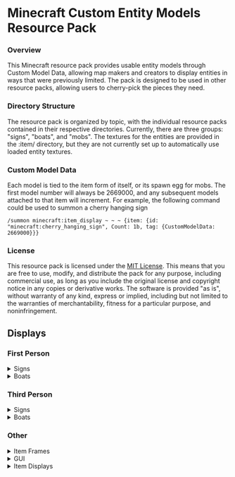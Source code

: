 # Minecraft Custom Entity Models Resource Pack

### Overview

This Minecraft resource pack provides usable entity models through Custom Model Data, allowing map makers and creators to display entities in ways that were previously limited. The pack is designed to be used in other resource packs, allowing users to cherry-pick the pieces they need.

### Directory Structure

The resource pack is organized by topic, with the individual resource packs contained in their respective directories. Currently, there are three groups: "signs", "boats", and "mobs". The textures for the entities are provided in the <resource pack>:item/ directory, but they are not currently set up to automatically use loaded entity textures.

### Custom Model Data

Each model is tied to the item form of itself, or its spawn egg for mobs. The first model number will always be 2669000, and any subsequent models attached to that item will increment. For example, the following command could be used to summon a cherry hanging sign

`/summon minecraft:item_display ~ ~ ~ {item: {id: "minecraft:cherry_hanging_sign", Count: 1b, tag: {CustomModelData: 2669000}}}`

### License

This resource pack is licensed under the [MIT License](https://github.com/ADHDMC/Entity_Models/blob/master/LICENSE). This means that you are free to use, modify, and distribute the pack for any purpose, including commercial use, as long as you include the original license and copyright notice in any copies or derivative works. The software is provided "as is", without warranty of any kind, express or implied, including but not limited to the warranties of merchantability, fitness for a particular purpose, and noninfringement.

## Displays

### First Person

<details>
<summary> Signs</summary>

![The first person rendering of a player holding a hanging wall sign](https://raw.githubusercontent.com/ADHDMC/Sign_and_Boat_Models/master/images/1st_person/hanging_wall_sign.png)
![The first person rendering of a player holding a hanging sign](https://raw.githubusercontent.com/ADHDMC/Sign_and_Boat_Models/master/images/1st_person/hanging_sign.png)
![The first person rendering of a player holding an attached hanging sign](https://raw.githubusercontent.com/ADHDMC/Sign_and_Boat_Models/master/images/1st_person/attached_hangning_sign.png)
![The first person rendering of a player holding a sign](https://raw.githubusercontent.com/ADHDMC/Sign_and_Boat_Models/master/images/1st_person/sign.png)
![The first person rendering of a player holding a wall sign](https://raw.githubusercontent.com/ADHDMC/Sign_and_Boat_Models/master/images/1st_person/wall_sign.png)
![The first person rendering of a player holding a sign post](https://raw.githubusercontent.com/ADHDMC/Sign_and_Boat_Models/master/images/1st_person/sign_post.png)
</details>

<details>
<summary> Boats</summary>

![The first person rendering of a player holding a boat](https://raw.githubusercontent.com/ADHDMC/Sign_and_Boat_Models/master/images/1st_person/boat.png)
![The first person rendering of a player holding a chest boat](https://raw.githubusercontent.com/ADHDMC/Sign_and_Boat_Models/master/images/1st_person/chest_boat.png)
![The first person rendering of a player holding a chest boat with only the chest](https://raw.githubusercontent.com/ADHDMC/Sign_and_Boat_Models/master/images/1st_person/chest_boat_no_boat.png)
![The first person rendering of a player holding a chest boat without any oars](https://raw.githubusercontent.com/ADHDMC/Sign_and_Boat_Models/master/images/1st_person/chest_boat_no_oars.png)
![The first person rendering of a player holding a chest boat with the oars sticking straight up](https://raw.githubusercontent.com/ADHDMC/Sign_and_Boat_Models/master/images/1st_person/chest_boat_straight_oars.png)
![The first person rendering of a player holding a left oar](https://raw.githubusercontent.com/ADHDMC/Sign_and_Boat_Models/master/images/1st_person/left_oar.png)
![The first person rendering of a player holding a normal boat with no oars](https://raw.githubusercontent.com/ADHDMC/Sign_and_Boat_Models/master/images/1st_person/no_oars.png)
![The first person rendering of a player holding a right oar](https://raw.githubusercontent.com/ADHDMC/Sign_and_Boat_Models/master/images/1st_person/right_oar.png)
![The first person rendering of a player holding a normal boat with the oars sticking straight up](https://raw.githubusercontent.com/ADHDMC/Sign_and_Boat_Models/master/images/1st_person/straight_oars.png)
</details>

### Third Person

<details>
<summary> Signs </summary>

![The third person rendering of a player holding a hanging wall sign](https://raw.githubusercontent.com/ADHDMC/Sign_and_Boat_Models/master/images/3rd_person/wall_hanging_sign.png)
![The third person rendering of a player holding a hanging sign](https://raw.githubusercontent.com/ADHDMC/Sign_and_Boat_Models/master/images/3rd_person/hanging_sign.png)
![The third person rendering of a player holding an attached hanging sign](https://raw.githubusercontent.com/ADHDMC/Sign_and_Boat_Models/master/images/3rd_person/attached_hanging_sign.png)
![The third person rendering of a player holding a sign](https://raw.githubusercontent.com/ADHDMC/Sign_and_Boat_Models/master/images/3rd_person/sign.png)
![The third person rendering of a player holding a wall sign](https://raw.githubusercontent.com/ADHDMC/Sign_and_Boat_Models/master/images/3rd_person/wall_sign.png)
![The third person rendering of a player holding a sign post](https://raw.githubusercontent.com/ADHDMC/Sign_and_Boat_Models/master/images/3rd_person/sign_post.png)
</details>

<details>
<summary> Boats </summary>

![The third person rendering of a player holding a boat](https://raw.githubusercontent.com/ADHDMC/Sign_and_Boat_Models/master/images/3rd_person/boat.png)
![The third person rendering of a player holding a chest boat](https://raw.githubusercontent.com/ADHDMC/Sign_and_Boat_Models/master/images/3rd_person/chest_boat.png)
![The third person rendering of a player holding a chest boat with only the chest](https://raw.githubusercontent.com/ADHDMC/Sign_and_Boat_Models/master/images/3rd_person/chest_boat_no_boat.png)
![The third person rendering of a player holding a chest boat without any oars](https://raw.githubusercontent.com/ADHDMC/Sign_and_Boat_Models/master/images/3rd_person/chest_boat_no_oars.png)
![The third person rendering of a player holding a chest boat with the oars sticking straight up](https://raw.githubusercontent.com/ADHDMC/Sign_and_Boat_Models/master/images/3rd_person/chest_boat_straight_oars.png)
![The third person rendering of a player holding a left oar](https://raw.githubusercontent.com/ADHDMC/Sign_and_Boat_Models/master/images/3rd_person/boat_left_oar.png)
![The third person rendering of a player holding a normal boat with no oars](https://raw.githubusercontent.com/ADHDMC/Sign_and_Boat_Models/master/images/3rd_person/boat_no_oars.png)
![The third person rendering of a player holding a right oar](https://raw.githubusercontent.com/ADHDMC/Sign_and_Boat_Models/master/images/3rd_person/boat_right_oar.png)
![The third person rendering of a player holding a normal boat with the oars sticking straight up](https://raw.githubusercontent.com/ADHDMC/Sign_and_Boat_Models/master/images/3rd_person/boat_straight_oars.png)
</details>

### Other

<details>
<summary> Item Frames </summary>

![Rendering of all boats available through this pack in item frames](https://raw.githubusercontent.com/ADHDMC/Sign_and_Boat_Models/master/images/item_frame/boats_item_frames.png)
![Rendering of all signs available through this pack in item frames](https://raw.githubusercontent.com/ADHDMC/Sign_and_Boat_Models/master/images/item_frame/signs_item_frames_1.png)
![Rendering of all signs available through this pack in item frames](https://raw.githubusercontent.com/ADHDMC/Sign_and_Boat_Models/master/images/item_frame/signs_item_frames_2.png)
![Rendering of all signs available through this pack in item frames](https://raw.githubusercontent.com/ADHDMC/Sign_and_Boat_Models/master/images/item_frame/signs_item_frames_3.png)
</details>

<details>
<summary> GUI </summary>

![GUI Rendering of boats](https://raw.githubusercontent.com/ADHDMC/Sign_and_Boat_Models/master/images/gui/boats.png)
![GUI Rendering of signs](https://raw.githubusercontent.com/ADHDMC/Sign_and_Boat_Models/master/images/gui/signs.png)
</details>

<details>
<summary> Item Displays </summary>

![Item Display rendering, example of how these displays look when altered](https://raw.githubusercontent.com/ADHDMC/Sign_and_Boat_Models/master/images/item_displays/lots_of_boat_displays.png)
![Item Display Rendering of boats](https://raw.githubusercontent.com/ADHDMC/Sign_and_Boat_Models/master/images/item_displays/normal_boat_displays.png)
![Item Display Rendering of Signs](https://raw.githubusercontent.com/ADHDMC/Sign_and_Boat_Models/master/images/item_displays/normal_sign_displays.png)
![Item Display Rendering of Signs and Boats](https://raw.githubusercontent.com/ADHDMC/Sign_and_Boat_Models/master/images/item_displays/sign_and_boat_displays.png)
![Item Display rendering, example of how these displays look when altered](https://raw.githubusercontent.com/ADHDMC/Sign_and_Boat_Models/master/images/item_displays/transformed_boat_display.png)
![Item Display rendering, example of how these displays look when altered](https://raw.githubusercontent.com/ADHDMC/Sign_and_Boat_Models/master/images/item_displays/transformed_boat_display_2.png)
</details>